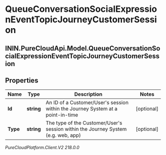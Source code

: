 # QueueConversationSocialExpressionEventTopicJourneyCustomerSession

## ININ.PureCloudApi.Model.QueueConversationSocialExpressionEventTopicJourneyCustomerSession

## Properties

|Name | Type | Description | Notes|
|------------ | ------------- | ------------- | -------------|
| **Id** | **string** | An ID of a Customer/User&#39;s session within the Journey System at a point-in-time | [optional] |
| **Type** | **string** | The type of the Customer/User&#39;s session within the Journey System (e.g. web, app) | [optional] |



_PureCloudPlatform.Client.V2 218.0.0_
